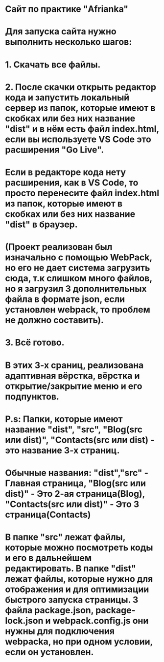 # Сайт по практике "Afrianka"
# Для запуска сайта нужно выполнить несколько шагов:
# 1. Скачать все файлы.
# 2. После скачки открыть редактор кода и запустить локальный сервер из папок, которые имеют в скобках или без них название "dist" и в нём есть файл index.html, если вы используете VS Code это расширения "Go Live". 
# Если в редакторе кода нету расширения, как в VS Code, то просто перенесите файл index.html из папок, которые имеют в скобках или без них название "dist" в браузер. 
# (Проект реализован был изначально с помощью WebPack, но его не дает система загрузить сюда, т.к слишком много файлов, но я загрузил 3 дополнительных файла в формате json, если установлен webpack, то проблем не должно составить).
# 3. Всё готово.

# В этих 3-х сраниц, реализована адаптивная вёрстка, вёрстка и открытие/закрытие меню и его подпунктов. 
# P.s: Папки, которые имеют название "dist", "src", "Blog(src или dist)", "Contacts(src или dist) - это название 3-х страниц. 
# Обычные названия: "dist","src" - Главная страница, "Blog(src или dist)" - Это 2-ая страница(Blog), "Contacts(src или dist)" - Это 3 страница(Contacts)
# В папке "src" лежат файлы, которые можно посмотреть коды и его в дальнейшем редактировать. В папке "dist" лежат файлы, которые нужно для отображения и для оптимизации быстрого запуска страницы. 3 файла package.json, package-lock.json и webpack.config.js они нужны для подключения webpacka, но при одном условии, если он установлен. 
